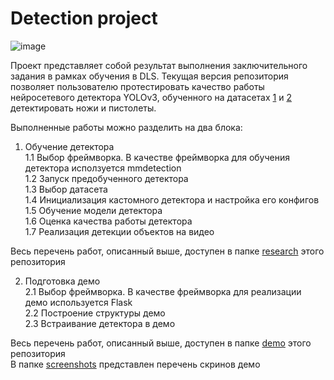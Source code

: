 # Detection project
![image](https://static.tildacdn.com/tild6636-3531-4239-b465-376364646465/Deep_Learning_School.png)

Проект представляет собой результат выполнения заключительного задания в рамках обучения в DLS.
Текущая версия репозитория позволяет пользователю протестировать качество работы нейросетевого детектора YOLOv3, обученного на датасетах [1](https://github.com/ari-dasci/OD-WeaponDetection) и [2](https://makeml.app/datasets/pistol) детектировать ножи и пистолеты.  

Выполненные работы можно разделить на два блока:

1. Обучение детектора  
  1.1 Выбор фреймворка. В качестве фреймворка для обучения детектора исползуется mmdetection  
  1.2 Запуск предобученного детектора  
  1.3 Выбор датасета  
  1.4 Инициализация кастомного детектора и настройка его конфигов  
  1.5 Обучение модели детектора  
  1.6 Оценка качества работы детектора  
  1.7 Реализация детекции объектов на видео  
  
Весь перечень работ, описанный выше, доступен в папке [research](https://github.com/gracikk-finance/detection/tree/main/research) этого репозитория

2. Подготовка демо  
  2.1 Выбор фреймворка. В качестве фреймворка для реализации демо используется Flask  
  2.2 Построение структуры демо  
  2.3 Встраивание детектора в демо  
  
Весь перечень работ, описанный выше, доступен в папке [demo](https://github.com/gracikk-finance/detection/tree/main/demo) этого репозитория  
В папке [screenshots](https://github.com/gracikk-finance/detection/tree/main/screens) представлен перечень скринов демо
